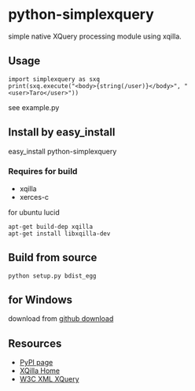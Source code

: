 # python-simplexquery

simple native XQuery processing module using xqilla.

## Usage

    import simplexquery as sxq
    print(sxq.execute("<body>{string(/user)}</body>", "<user>Taro</user>"))

see example.py

## Install by easy_install

   easy_install python-simplexquery

### Requires for build

- xqilla
- xerces-c

for ubuntu lucid

    apt-get build-dep xqilla
    apt-get install libxqilla-dev

## Build from source

    python setup.py bdist_egg

## for Windows

download from [github download](http://github.com/bellbind/python-simplexquery/downloads)

## Resources

- [PyPI page](http://pypi.python.org/pypi/python-simplexquery)
- [XQilla Home](http://xqilla.sourceforge.net/HomePage)
- [W3C XML XQuery](http://www.w3.org/XML/Query/)
